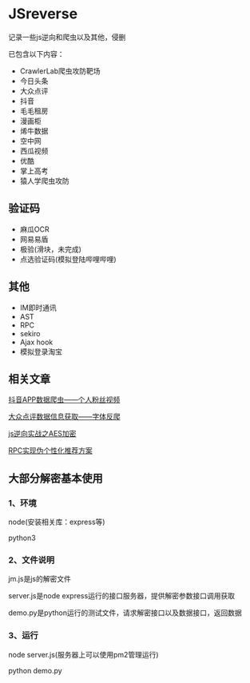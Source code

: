 # JSreverse

记录一些js逆向和爬虫以及其他，侵删

已包含以下内容：

 - CrawlerLab爬虫攻防靶场
 - 今日头条
 - 大众点评
 - 抖音
 - 毛毛租房
 - 漫画柜
 - 烯牛数据
 - 空中网
 - 西瓜视频
 - 优酷
 - 掌上高考
 - 猿人学爬虫攻防

## 验证码

 - 麻瓜OCR
 - 网易易盾
 - 极验(滑块，未完成)
 - 点选验证码(模拟登陆哔哩哔哩)

## 其他

 - IM即时通讯
 - AST
 - RPC
 - sekiro
 - Ajax hook
 - 模拟登录淘宝

## 相关文章

[抖音APP数据爬虫——个人粉丝视频](https://www.downdawn.com/blog/detail/26/)


[大众点评数据信息获取——字体反爬](https://www.downdawn.com/blog/detail/33/)


[js逆向实战之AES加密](https://www.downdawn.com/blog/detail/35/)


[RPC实现伪个性化推荐方案](https://www.downdawn.com/blog/detail/36/)

## 大部分解密基本使用

### 1、环境

node(安装相关库：express等)

python3

###  2、文件说明
jm.js是js的解密文件

server.js是node express运行的接口服务器，提供解密参数接口调用获取

demo.py是python运行的测试文件，请求解密接口以及数据接口，返回数据

###  3、运行

node server.js(服务器上可以使用pm2管理运行)

python demo.py

